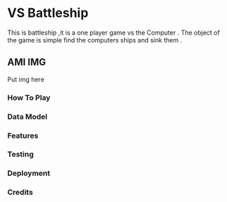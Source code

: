 # VS Battleship
This is battleship ,it is a one player game vs the Computer . The object of the game is simple find the computers ships and sink them .

## AMI IMG
Put img here

### How To Play


### Data Model

### Features 

### Testing

### Deployment

### Credits



